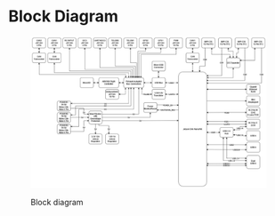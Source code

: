 # Block Diagram

<figure><img src="../../.gitbook/assets/Block Diagram.png" alt=""><figcaption><p>Block diagram</p></figcaption></figure>
